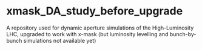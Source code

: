# xmask_DA_study_before_upgrade
A repository used for dynamic aperture simulations of the High-Luminosity LHC, upgraded to work with x-mask (but luminosity levelling and bunch-by-bunch simulations not available yet)
